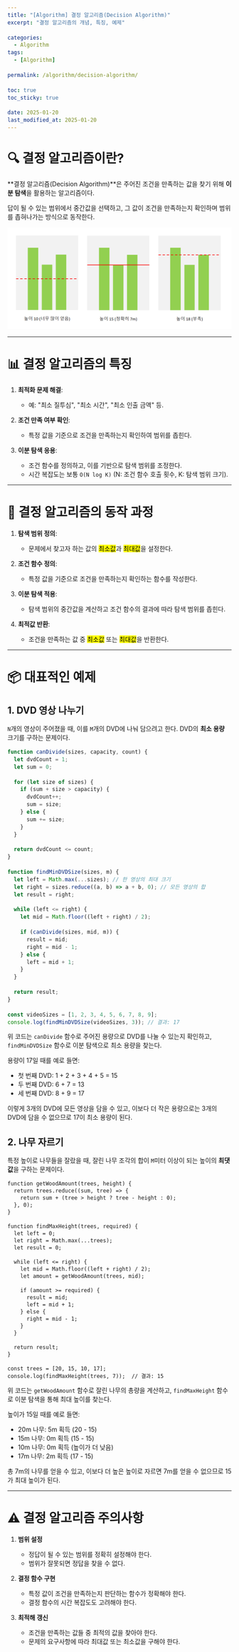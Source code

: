 ```yaml
---
title: "[Algorithm] 결정 알고리즘(Decision Algorithm)"
excerpt: "결정 알고리즘의 개념, 특징, 예제"

categories:
  - Algorithm
tags:
  - [Algorithm]

permalink: /algorithm/decision-algorithm/

toc: true
toc_sticky: true

date: 2025-01-20
last_modified_at: 2025-01-20
---
```


# 🔍 결정 알고리즘이란?

**결정 알고리즘(Decision Algorithm)**은 주어진 조건을 만족하는 값을 찾기 위해 **이분 탐색**을 활용하는 알고리즘이다.

답이 될 수 있는 범위에서 중간값을 선택하고, 그 값이 조건을 만족하는지 확인하며 범위를 좁혀나가는 방식으로 동작한다.

![decision](/assets/images/posts_img/algorithm/decision.png)

---

# 📊 결정 알고리즘의 특징

1. **최적화 문제 해결**:

   - 예: "최소 질투심", "최소 시간", "최소 인출 금액" 등.

2. **조건 만족 여부 확인**:

   - 특정 값을 기준으로 조건을 만족하는지 확인하여 범위를 좁힌다.

3. **이분 탐색 응용**:
   - 조건 함수를 정의하고, 이를 기반으로 탐색 범위를 조정한다.
   - 시간 복잡도는 보통 `O(N log K)` (N: 조건 함수 호출 횟수, K: 탐색 범위 크기).

---

# 🔄 결정 알고리즘의 동작 과정

1. **탐색 범위 정의**:

   - 문제에서 찾고자 하는 값의 <mark>최소값</mark>과 <mark>최대값</mark>을 설정한다.

2. **조건 함수 정의**:

   - 특정 값을 기준으로 조건을 만족하는지 확인하는 함수를 작성한다.

3. **이분 탐색 적용**:

   - 탐색 범위의 중간값을 계산하고 조건 함수의 결과에 따라 탐색 범위를 좁힌다.

4. **최적값 반환**:
   - 조건을 만족하는 값 중 <mark>최소값</mark> 또는 <mark>최대값</mark>을 반환한다.

---

# 📦 대표적인 예제

<h2>1. DVD 영상 나누기</h2>

`N`개의 영상이 주어졌을 때, 이를 `M`개의 DVD에 나눠 담으려고 한다. DVD의 **최소 용량** 크기를 구하는 문제이다.

```javascript
function canDivide(sizes, capacity, count) {
  let dvdCount = 1;
  let sum = 0;

  for (let size of sizes) {
    if (sum + size > capacity) {
      dvdCount++;
      sum = size;
    } else {
      sum += size;
    }
  }

  return dvdCount <= count;
}

function findMinDVDSize(sizes, m) {
  let left = Math.max(...sizes); // 한 영상의 최대 크기
  let right = sizes.reduce((a, b) => a + b, 0); // 모든 영상의 합
  let result = right;

  while (left <= right) {
    let mid = Math.floor((left + right) / 2);

    if (canDivide(sizes, mid, m)) {
      result = mid;
      right = mid - 1;
    } else {
      left = mid + 1;
    }
  }

  return result;
}

const videoSizes = [1, 2, 3, 4, 5, 6, 7, 8, 9];
console.log(findMinDVDSize(videoSizes, 3)); // 결과: 17
```

위 코드는 `canDivide` 함수로 주어진 용량으로 DVD를 나눌 수 있는지 확인하고, `findMinDVDSize` 함수로 이분 탐색으로 최소 용량을 찾는다.

용량이 17일 때를 예로 들면:

- 첫 번째 DVD: 1 + 2 + 3 + 4 + 5 = 15
- 두 번째 DVD: 6 + 7 = 13
- 세 번째 DVD: 8 + 9 = 17

이렇게 3개의 DVD에 모든 영상을 담을 수 있고, 이보다 더 작은 용량으로는 3개의 DVD에 담을 수 없으므로 17이 최소 용량이 된다.

<h2>2. 나무 자르기</h2>

특정 높이로 나무들을 잘랐을 때, 잘린 나무 조각의 합이 `M`미터 이상이 되는 높이의 **최댓값**을 구하는 문제이다.

```
function getWoodAmount(trees, height) {
  return trees.reduce((sum, tree) => {
    return sum + (tree > height ? tree - height : 0);
  }, 0);
}

function findMaxHeight(trees, required) {
  let left = 0;
  let right = Math.max(...trees);
  let result = 0;

  while (left <= right) {
    let mid = Math.floor((left + right) / 2);
    let amount = getWoodAmount(trees, mid);

    if (amount >= required) {
      result = mid;
      left = mid + 1;
    } else {
      right = mid - 1;
    }
  }

  return result;
}

const trees = [20, 15, 10, 17];
console.log(findMaxHeight(trees, 7));  // 결과: 15
```

위 코드는 `getWoodAmount` 함수로 잘린 나무의 총량을 계산하고, `findMaxHeight` 함수로 이분 탐색을 통해 최대 높이를 찾는다.

높이가 15일 때를 예로 들면:

- 20m 나무: 5m 획득 (20 - 15)
- 15m 나무: 0m 획득 (15 - 15)
- 10m 나무: 0m 획득 (높이가 더 낮음)
- 17m 나무: 2m 획득 (17 - 15)

총 7m의 나무를 얻을 수 있고, 이보다 더 높은 높이로 자르면 7m를 얻을 수 없으므로 15가 최대 높이가 된다.

---

# ⚠️ 결정 알고리즘 주의사항

1. **범위 설정**

   - 정답이 될 수 있는 범위를 정확히 설정해야 한다.
   - 범위가 잘못되면 정답을 찾을 수 없다.

2. **결정 함수 구현**

   - 특정 값이 조건을 만족하는지 판단하는 함수가 정확해야 한다.
   - 결정 함수의 시간 복잡도도 고려해야 한다.

3. **최적해 갱신**

   - 조건을 만족하는 값들 중 최적의 값을 찾아야 한다.
   - 문제의 요구사항에 따라 최대값 또는 최소값을 구해야 한다.
